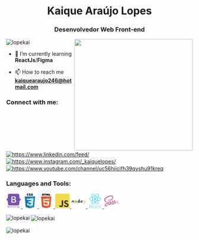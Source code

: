 <h1 align="center">Kaique Araújo Lopes</h1>
<!-- Hi 🤙, I'm  -->
<h3 align="center"> Desenvolvedor Web Front-end</h3>
<img align="right"  style="width: 320px; height: 300px;" src="https://c.tenor.com/_DOBjnGspYAAAAAd/code-coding.gif" width="570" height="570">

<p align="left"> <img src="https://komarev.com/ghpvc/?username=lopekai&label=Profile%20views&color=0e75b6&style=flat" alt="lopekai" /> </p>

- 🌱 I’m currently learning **ReactJs**/**Figma**

- 📫 How to reach me **kaiquearaujo246@hotmail.com**

<h3 align="left">Connect with me:</h3>
<p align="left">
<a href="https://linkedin.com/in/https://www.linkedin.com/feed/" target="blank"><img align="center" src="https://raw.githubusercontent.com/rahuldkjain/github-profile-readme-generator/master/src/images/icons/Social/linked-in-alt.svg" alt="https://www.linkedin.com/feed/" height="30" width="40" /></a>
<a href="https://instagram.com/https://www.instagram.com/_kaiquelopes/" target="blank"><img align="center" src="https://raw.githubusercontent.com/rahuldkjain/github-profile-readme-generator/master/src/images/icons/Social/instagram.svg" alt="https://www.instagram.com/_kaiquelopes/" height="30" width="40" /></a>
<a href="https://www.youtube.com/c/https://www.youtube.com/channel/uc56hiicifh39qyshu91kreq" target="blank"><img align="center" src="https://raw.githubusercontent.com/rahuldkjain/github-profile-readme-generator/master/src/images/icons/Social/youtube.svg" alt="https://www.youtube.com/channel/uc56hiicifh39qyshu91kreq" height="30" width="40" /></a>
</p>

<h3 align="left">Languages and Tools:</h3>
<p align="left"> <a href="https://getbootstrap.com" target="_blank" rel="noreferrer"> <img src="https://raw.githubusercontent.com/devicons/devicon/master/icons/bootstrap/bootstrap-plain-wordmark.svg" alt="bootstrap" width="40" height="40"/> </a> <a href="https://www.w3schools.com/css/" target="_blank" rel="noreferrer"> <img src="https://raw.githubusercontent.com/devicons/devicon/master/icons/css3/css3-original-wordmark.svg" alt="css3" width="40" height="40"/> </a> <a href="https://www.w3.org/html/" target="_blank" rel="noreferrer"> <img src="https://raw.githubusercontent.com/devicons/devicon/master/icons/html5/html5-original-wordmark.svg" alt="html5" width="40" height="40"/> </a> <a href="https://developer.mozilla.org/en-US/docs/Web/JavaScript" target="_blank" rel="noreferrer"> <img src="https://raw.githubusercontent.com/devicons/devicon/master/icons/javascript/javascript-original.svg" alt="javascript" width="40" height="40"/> </a> <a href="https://nodejs.org" target="_blank" rel="noreferrer"> <img src="https://raw.githubusercontent.com/devicons/devicon/master/icons/nodejs/nodejs-original-wordmark.svg" alt="nodejs" width="40" height="40"/> </a> <a href="https://reactjs.org/" target="_blank" rel="noreferrer"> <img src="https://raw.githubusercontent.com/devicons/devicon/master/icons/react/react-original-wordmark.svg" alt="react" width="40" height="40"/> </a> <a href="https://sass-lang.com" target="_blank" rel="noreferrer"> <img src="https://raw.githubusercontent.com/devicons/devicon/master/icons/sass/sass-original.svg" alt="sass" width="40" height="40"/> </a> </p>

<p><img align="left" src="https://github-readme-stats.vercel.app/api/top-langs?username=lopekai&show_icons=true&locale=en&layout=compact" alt="lopekai" /></p>

<p>&nbsp;<img align="center" src="https://github-readme-stats.vercel.app/api?username=lopekai&show_icons=true&locale=en" alt="lopekai" /></p>

<p><img align="center" src="https://github-readme-streak-stats.herokuapp.com/?user=lopekai&" alt="lopekai" /></p>
